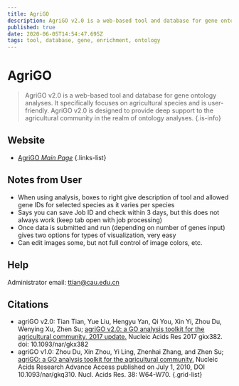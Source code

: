 ```yaml
---
title: AgriGO
description: AgriGO v2.0 is a web-based tool and database for gene ontology analyses.
published: true
date: 2020-06-05T14:54:47.695Z
tags: tool, database, gene, enrichment, ontology
---
```


# AgriGO

> AgriGO v2.0 is a web-based tool and database for gene ontology analyses. It specifically focuses on agricultural species and is user-friendly. AgriGO v2.0 is designed to provide deep support to the agricultural community in the realm of ontology analyses.
{.is-info}



## Website

- [AgriGO *Main Page*](http://systemsbiology.cau.edu.cn/agriGOv2/)
{.links-list}


## Notes from User
- When using analysis, boxes to right give description of tool and allowed gene IDs for selected species as it varies per species 
- Says you can save Job ID and check within 3 days, but this does not always work (keep tab open with job processing)
- Once data is submitted and run (depending on number of genes input) gives two options for types of visualization, very easy 
- Can edit images some, but not full control of image colors, etc. 

## Help
Administrator email: ttian@cau.edu.cn 

## Citations

- agriGO v2.0: Tian Tian, Yue Liu, Hengyu Yan, Qi You, Xin Yi, Zhou Du, Wenying Xu, Zhen Su; [agriGO v2.0: a GO analysis toolkit for the agricultural community, 2017 update.](https://academic.oup.com/nar/article/45/W1/W122/3796337) Nucleic Acids Res 2017 gkx382. doi: 10.1093/nar/gkx382
- agriGO v1.0: Zhou Du, Xin Zhou, Yi Ling, Zhenhai Zhang, and Zhen Su; [agriGO: a GO analysis toolkit for the agricultural community.](https://academic.oup.com/nar/article/38/suppl_2/W64/1096519) Nucleic Acids Research Advance Access published on July 1, 2010, DOI 10.1093/nar/gkq310. Nucl. Acids Res. 38: W64-W70.
{.grid-list}
